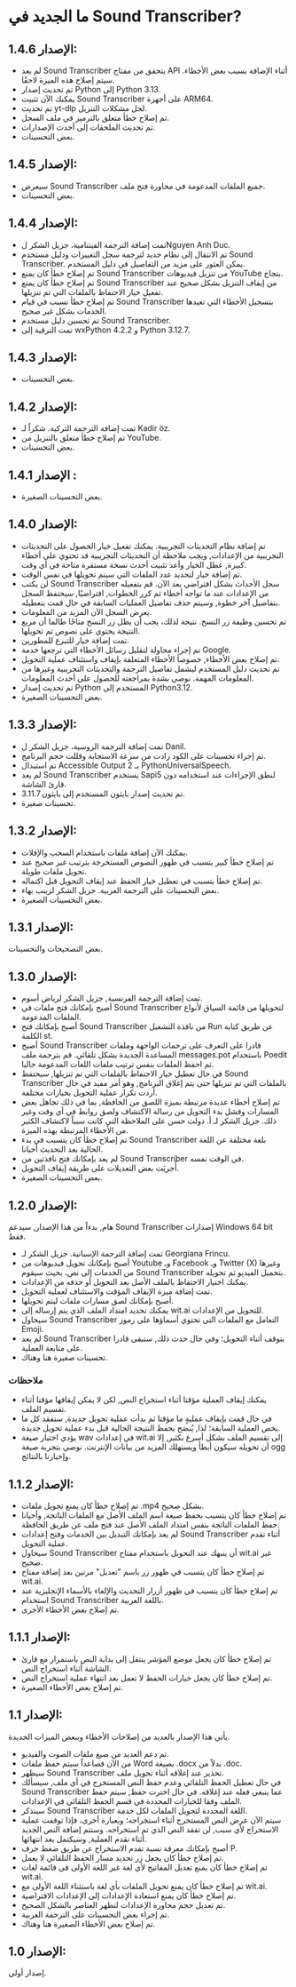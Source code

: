 # ما الجديد في Sound Transcriber?

## الإصدار 1.4.6:

- لم يعد Sound Transcriber يتحقق من مفتاح API أثناء الإضافة بسبب بعض الأخطاء. سيتم إصلاح هذه الميزة لاحقًا.
- تم تحديث إصدار Python إلى Python 3.13.
- يمكنك الآن تثبيت Sound Transcriber على أجهزة ARM64.
- تم تحديث yt-dlp لحل مشكلات التنزيل.
- تم إصلاح خطأ متعلق بالترميز في ملف السجل.
- تم تحديث الملحقات إلى أحدث الإصدارات.
- بعض التحسينات.

## الإصدار 1.4.5:

- سيعرض Sound Transcriber جميع الملفات المدعومة في محاورة فتح ملف.
- بعض التحسينات.

## الإصدار 1.4.4:

- تمت إضافة الترجمة الفيتنامية، جزيل الشكر لNguyen Anh Duc.
- تم الانتقال إلى نظام جديد لترجمة سجل التغييرات ودليل مستخدم Sound Transcriber. يمكن العثور على مزيد من التفاصيل في دليل المستخدم.
- تم إصلاح خطأ كان يمنع Sound Transcriber من تنزيل فيديوهات YouTube بنجاح.
- تم إصلاح خطأ كان يمنع Sound Transcriber من إيقاف التنزيل بشكل صحيح عند تفعيل خيار الاحتفاظ بالملفات التي تم تنزيلها.
- تم إصلاح خطأ تسبب في قيام Sound Transcriber بتسجيل الأخطاء التي تعيدها الخدمات بشكل غير صحيح.
- تم تحسين دليل مستخدم Sound Transcriber.
- تمت الترقية إلى wxPython 4.2.2 و Python 3.12.7.

## الإصدار 1.4.3:

- بعض التحسينات.

## الإصدار 1.4.2:

- تمت إضافة الترجمة التركية. شكراً لـ Kadir öz.
- تم إصلاح خطأ متعلق بالتنزيل من YouTube.
- بعض التحسينات.

##   الإصدار 1.4.1  :

- بعض التحسينات الصغيرة.

## الإصدار 1.4.0:

- تم إضافة نظام التحديثات التجريبية. يمكنك تفعيل خيار الحصول على التحديثات التجريبية من الإعدادات, ويجب ملاحظة أن التحديثات التجريبية قد تحتوي على أخطاء كبيرة, عطل الخيار وأعد تثبيت أحدث نسخة مستقرة متاحة في أي وقت.
- تم إضافة خيار لتحديد عدد الملفات التي سيتم تحويلها في نفس الوقت.
- لن يكتب Sound Transcriber سجل الأحداث بشكل افتراضي بعد الآن. قم بتفعيله من الإعدادات عند ما تواجه أخطاء ثم كرر الخطوات, افتراضيًا, سيحتفظ السجل بتفاصيل آخر خطوة, وسيتم حذف تفاصيل العمليات السابقة في حال قمت بتعطيله.
- يعرض السجل الآن المزيد من المعلومات.
- تم تحسين وظيفة زر النسخ. نتيجة لذلك، يجب أن يظل زر النسخ متاحًا طالما أن مربع النتيجة يحتوي على نصوص تم تحويلها.
- تمت إضافة خيار للتبرع للمطورين.
- تم إجراء محاولة لتقليل رسائل الأخطاء التي ترجعها خدمة Google.
- تم إصلاح بعض الأخطاء, خصوصأ الأخطاء المتعلقة بإيقاف واستئناف عملية التحويل.
- تم تحديث دليل المستخدم ليشمل تفاصيل الترجمة والتحديثات التجريبية وغيرها من المعلومات المهمة. نوصي بشدة بمراجعته للحصول على أحدث المعلومات.
- تم تحديث إصدار Python المستخدم إلى Python3.12.
- بعض التحسينات الصغيرة.

## الإصدار 1.3.3:

- تمت إضافة  الترجمة الروسية، جزيل الشكر ل Danil.
- تم إجراء تحسينات على الكود زادت من سرعة الاستجابة وقللت حجم البرنامج.
- تم استبدال Accessible Output 2 بـ PythonUniversalSpeech.
- لم يعد Sound Transcriber يستخدم Sapi5 لنطق الإجراءات عند استخدامه دون قارئ الشاشة.
- تم تحديث إصدار بايثون المستخدم إلى بايثون 3.11.7.
- تحسينات صغيرة.

## الإصدار 1.3.2:

- يمكنك الآن إضافة ملفات باستخدام السحب والإفلات.
- تم إصلاح خطأ كبير يتسبب في ظهور النصوص المستخرجة بترتيب غير صحيح عند تحويل ملفات طويلة.
- تم إصلاح خطأ يتسبب في تعطيل خيار الحفظ عند إيقاف التحويل قبل اكتماله.
- بعض التحسينات على الترجمة العربية. جزيل الشكر لزينب بهاء.
- بعض التحسينات الصغيرة.

## الإصدار 1.3.1:

بعض التصحيحات والتحسينات.

## الإصدار 1.3.0:

- تمت إضافة الترجمة الفرنسية, جزيل الشكر لرياض أسوم.
- أصبح بإمكانك فتح ملفات في Sound Transcriber لتحويلها من قائمة السياق لأنواع الملفات المدعومة.
- أصبح بإمكانك فتح Sound Transcriber من نافذة التشغيل Run عن طريق كتابة الكلمة st.
- أصبح Sound Transcriber قادرا على التعرف على ترجمات الواجهة وملفات المساعدة الجديدة بشكل تلقائي. قم بترجمة ملف messages.pot باستخدام Poedit ثم احفظ الملفات بنفس ترتيب ملفات اللغات المدعومة حاليا.
- في حال تعطيل خيار الاحتفاظ بالملفات التي تم تنزيلها, سيحتفظ Sound Transcriber بالملفات التي تم تنزيلها حتى يتم إغلاق البرنامج, وهو أمر مفيد في حال أردت تكرار عملية التحويل بخيارات مختلفة.
- تم إصلاح أخطاء عديدة مرتبطة بميزة اللصق من الحافظة, بما في ذلك تجاهل بعض المسارات وفشل بدء التحويل من رسالة الاكتشاف ولصق روابط في أي وقت وغير ذلك. جزيل الشكر لـ أ. دولت حسن على الملاحظة التي كانت سبباً لاكتشاف الكثير من الأخطاء المرتبطة بهذه الميزة.
- تم إصلاح خطأ كان يتسبب في بدء Sound Transcriber بلغة مختلفة عن اللغة الحالية بعد التحديث أحيانا.
- لم يعد بإمكانك فتح نافذتين من Sound Transcriber في الوقت نفسه.
- أُجريَت بعض التعديلات على طريقة إيقاف التحويل.
- بعض التحسينات الصغيرة.

## الإصدار 1.2.0:

هام, بدءاً من هذا الإصدار, سيدعم Sound Transcriber إصدارات Windows 64 bit فقط.

- تمت إضافة الترجمة الإسبانية. جزيل الشكر لـ Georgiana Frincu.
- أصبح بإمكانك تحويل فيديوهات من Youtube وـ Facebook وـ Twitter (X) وغيرها من الخدمات إلى نص، بحيث سيقوم Sound Transcriber بتحميل الفيديو ثم تحويله.
- يمكنك اختيار الاحتفاظ بالملف الأصل بعد التحويل أو حذفه من الإعدادات.
- تمت إضافة ميزة الإيقاف المؤقت والاستئناف لعملية التحويل.
- أصبح بإمكانك لصق مسارات ملفات ليتم تحويلها.
- يمكنك تحديد امتداد الملف الذي يتم إرساله إلى wit.ai للتحويل من الإعدادات.
- سيحاول Sound Transcriber التعامل مع الملفات التي تحتوي أسماؤها على رموز Emoji.
- لم يعد Sound Transcriber يتوقف أثناء التحويل؛ وفي حال حدث ذلك, ستبقى قادرا على متابعة العملية.
- تحسينات صغيرة هنا وهناك.

### ملاحظات

- يمكنك إيقاف العملية مؤقتا أثناء استخراج النص, لكن لا يمكن إيقافها مؤقتا أثناء تقسيم الملف.
- في حال قمت بإيقاف عمليةٍ ما مؤقتا ثم بدأت عملية تحويل جديدة, ستفقد كل ما يخص العملية السابقة؛ لذا, يُنصَح بحفظ النتيجة الحالية قبل بدء عملية تحويل جديدة.
- يؤدي اختيار صيغة wav في إعدادات wit.ai إلى تقسيم الملف بشكل أسرع بكثير, إلا أن تحويله سيكون أبطأ ويستهلك المزيد من بيانات الإنترنت. نوصي بتجربة صيغة ogg وإخبارنا بالنتائج.

## الإصدار 1.1.2:

- تم إصلاح خطأ كان يمنع تحويل ملفات .mp4 بشكل صحيح.
- تم إصلاح خطأ كان يتسبب بحفظ صيغة اسم الملف الأصل مع الملفات الناتجة, وأحيانا حفظ الملفات الناتجة بنفس امتداد الملف الأصل عند فتح ملف عن طريق الحافظة.
- لم يعد بإمكانك التبديل بين الخدمات وفتح إعدادات Sound Transcriber أثناء تقدم عملية التحويل.
- سيحاول Sound Transcriber أن ينبهك عند التحويل باستخدام مفتاح wit.ai غير صحيح.
- تم إصلاح خطأ كان يتسبب في ظهور زر باسم "تعديل" مرتين بعد إضافة مفتاح wit.ai.
- تم إصلاح خطأ كان يتسبب في ظهور أزرار التحديث والإلغاء بالأسماء الإنجليزية عند استخدام Sound Transcriber باللغة العربية.
- تم إصلاح بعض الأخطاء الأخرى.

## الإصدار 1.1.1:

- تم إصلاح خطأ كان يجعل موضع المؤشر ينتقل إلى بداية النص باستمرار مع قارئ الشاشة أثناء استخراج النص.
- تم إصلاح خطأ كان يجعل خيارات الحفظ لا تعمل بعد انتهاء عملية استخراج النص.
- تم إصلاح بعض الأخطاء الصغيرة.

## الإصدار 1.1:

يأتي هذا الإصدار بالعديد من إصلاحات الأخطاء وببعض الميزات الجديدة.

- تم دعم العديد من صيغ ملفات الصوت والفيديو.
- من الآن فصاعداً سيتم حفظ ملفات Word بصيغة .docx بدلاً من .doc.
- سيظهر Sound Transcriber تحذير عند إغلاقه أثناء تحويل ملف.
- في حال تعطيل الحفظ التلقائي وعدم حفظ النص المستخرج في أي ملف, سيسألك Sound Transcriber عما ينبغي فعله عند إغلاقه. في حال اخترت حفظ, سيتم حفظ الملف وفقا للخيارات المحددة في قسم الحفظ التلقائي في الإعدادات.
- سيتذكر Sound Transcriber اللغة المحددة لتحويل الملفات لكل خدمة.
- سيتم الآن عرض النص المستخرج أثناء استخراجه؛ وبعبارة أخرى، فإذا توقفت عملية الاستخراج لأي سبب, لن تفقد النص الذي تم استخراجه. وستتم إضافة النص الجديد أثناء تقدم العملية, وسيكتمل بعد انتهائها.
- أصبح بإمكانك معرفة نسبة تقدم الاستخراج عن طريق ضغط حرف P.
- تم إصلاح خطأ كان يجعل زر تحديد مسار الحفظ التلقائي لا يعمل.
- تم إصلاح خطأ كان يمنع تعديل المفاتيح لأي لغة غير اللغة الأولى في قائمة لغات wit.ai.
- تم إصلاح خطأ كان يمنع تحويل الملفات بأي لغة باستثناء اللغة الأولى مع wit.ai.
- تم إصلاح خطأ كان يمنع استعادة الإعدادات إلى الإعدادات الافتراضية.
- تم تعديل حجم محاورة الإعدادات لتظهر العناصر بالشكل الصحيح.
- تم إجراء بعض التحسينات على الترجمة العربية.
- تم إصلاح بعض الأخطاء الصغيرة هنا وهناك.

## الإصدار 1.0:

إصدار أولي.

